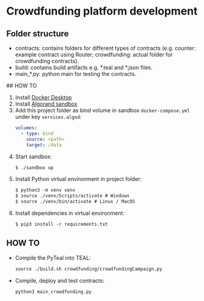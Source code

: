 # Crowdfunding platform development

## Folder structure
- contracts: contains folders for different types of contracts (e.g. counter: example contract using Router; crowdfunding: actual folder for crowdfunding contracts).
- build: contains build artifacts e.g. *.teal and *.json files.
- main_*.py: python main for testing the contracts. 

## HOW TO
1. Install [Docker Desktop](https://www.docker.com/products/docker-desktop)
2. Install [Algorand sandbox](https://github.com/algorand/sandbox)
3. Add this project folder as bind volume in sandbox `docker-compose.yml` under key `services.algod`:
    ```yml
    volumes:
      - type: bind
        source: <path>
        target: /data
    ```
4. Start sandbox:
    ```txt
    $ ./sandbox up
    ```
5. Install Python virtual environment in project folder:
    ```txt
    $ python3 -m venv venv
    $ source ./venv/Scripts/activate # Windows
    $ source ./venv/bin/activate # Linux / MacOS
    ```
5. Install dependencies in virtual environment:
    ```txt
    $ pip3 install -r requirements.txt
    ```


## HOW TO
* Compile the PyTeal into TEAL:
    ```txt
    source ./build.sh crowdfunding/crowdfundingCampaign.py
    ```
* Compile, deploy and test contracts:
    ```txt
    python3 main_crowdfunding.py
    ```